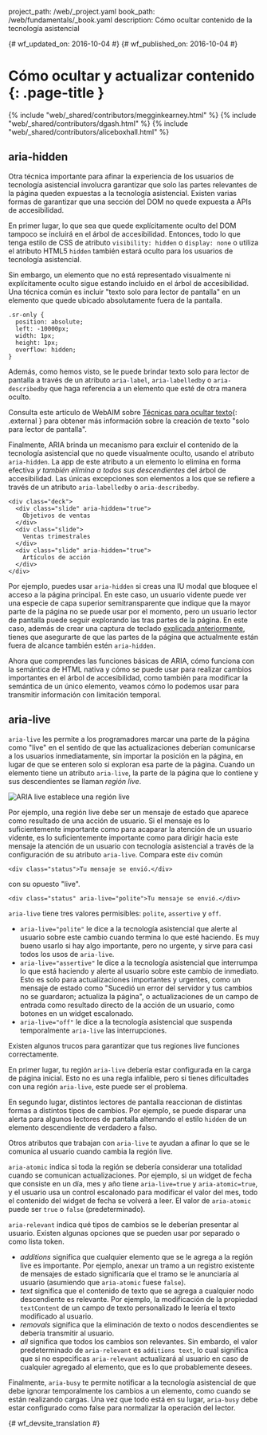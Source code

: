 project_path: /web/_project.yaml
book_path: /web/fundamentals/_book.yaml
description: Cómo ocultar contenido de la tecnología asistencial


{# wf_updated_on: 2016-10-04 #}
{# wf_published_on: 2016-10-04 #}

# Cómo ocultar y actualizar contenido {: .page-title }

{% include "web/_shared/contributors/megginkearney.html" %}
{% include "web/_shared/contributors/dgash.html" %}
{% include "web/_shared/contributors/aliceboxhall.html" %}

## aria-hidden

Otra técnica importante para afinar la experiencia de los usuarios de tecnología
asistencial involucra garantizar que solo las partes relevantes de la página queden
expuestas a la tecnología asistencial. Existen varias formas de garantizar que una sección
del DOM no quede expuesta a APIs de accesibilidad.

En primer lugar, lo que sea que quede explícitamente oculto del DOM tampoco se incluirá
en el árbol de accesibilidad. Entonces, todo lo que tenga estilo de CSS de atributo `visibility:
hidden` o `display: none` o utiliza el atributo HTML5 `hidden` también estará
oculto para los usuarios de tecnología asistencial.

Sin embargo, un elemento que no está representado visualmente ni explícitamente oculto sigue
estando incluido en el árbol de accesibilidad. Una técnica común es incluir
"texto solo para lector de pantalla" en un elemento que quede ubicado absolutamente fuera de la pantalla.


    .sr-only {
      position: absolute;
      left: -10000px;
      width: 1px;
      height: 1px;
      overflow: hidden;
    }
    

Además, como hemos visto, se le puede brindar texto solo para lector de pantalla a través de un atributo
`aria-label`, `aria-labelledby` o `aria-describedby` que haga referencia a un
elemento que esté de otra manera oculto.

Consulta este artículo de WebAIM sobre [Técnicas para ocultar
texto](http://webaim.org/techniques/css/invisiblecontent/#techniques){: .external }
para obtener más información sobre la creación de texto "solo para lector de pantalla".

Finalmente, ARIA brinda un mecanismo para excluir el contenido de la tecnología
asistencial que no quede visualmente oculto, usando el atributo `aria-hidden`.
La app de este atributo a un elemento lo elimina en forma efectiva *y también elimina a todos sus
descendientes* del árbol de accesibilidad. Las únicas excepciones son elementos
a los que se refiere a través de un atributo `aria-labelledby` o `aria-describedby`.

    <div class="deck">
      <div class="slide" aria-hidden="true">
        Objetivos de ventas
      </div>
      <div class="slide">
        Ventas trimestrales
      </div>
      <div class="slide" aria-hidden="true">
        Artículos de acción
      </div>
    </div>

Por ejemplo, puedes usar `aria-hidden` si creas una IU modal que
bloquee el acceso a la página principal. En este caso, un usuario vidente puede ver una especie
de capa superior semitransparente que indique que la mayor parte de la página no se puede
usar por el momento, pero un usuario lector de pantalla puede seguir explorando las tras partes
de la página. En este caso, además de crear una captura de teclado [explicada
anteriormente](/web/fundamentals/accessibility/focus/using-tabindex#modals-and-keyboard-traps),
tienes que asegurarte de que las partes de la página que actualmente están fuera de alcance
también estén `aria-hidden`.

Ahora que comprendes las funciones básicas de ARIA, cómo funciona con la semántica de
HTML nativa y cómo se puede usar para realizar cambios importantes en el
árbol de accesibilidad, como también para modificar la semántica de un único elemento,
veamos cómo lo podemos usar para transmitir información con limitación temporal.

## aria-live

`aria-live` les permite a los programadores marcar una parte de la página como "live" en el sentido de que
las actualizaciones deberían comunicarse a los usuarios inmediatamente, sin importar la posición
en la página, en lugar de que se enteren solo si exploran esa parte de la página. Cuando
un elemento tiene un atributo `aria-live`, la parte de la página que lo contiene y
sus descendientes se llaman *región live*.

![ARIA live establece una región live](imgs/aria-live.jpg)

Por ejemplo, una región live debe ser un mensaje de estado que aparece como resultado de
una acción de usuario. Si el mensaje es lo suficientemente importante como para acaparar la atención de un
usuario vidente, es lo suficientemente importante como para dirigir hacia este mensaje la atención de un
usuario con tecnología asistencial a través de la configuración de su atributo `aria-live`. Compara este `div` común


    <div class="status">Tu mensaje se envió.</div>
    

con su opuesto "live".


    <div class="status" aria-live="polite">Tu mensaje se envió.</div>
    

`aria-live` tiene tres valores permisibles: `polite`, `assertive` y `off`.

 - `aria-live="polite"` le dice a la tecnología asistencial que alerte al usuario
   sobre este cambio cuando termina lo que esté haciendo. Es muy bueno usarlo
   si hay algo importante, pero no urgente, y sirve para casi todos los usos de
   `aria-live`.
 - `aria-live="assertive"` le dice a la tecnología asistencial que interrumpa lo que está
   haciendo y alerte al usuario sobre este cambio de inmediato. Esto es solo para
   actualizaciones importantes y urgentes, como un mensaje de estado como "Sucedió un
   error del servidor y tus cambios no se guardaron; actualiza la página", o
   actualizaciones de un campo de entrada como resultado directo de la acción de un usuario, como
   botones en un widget escalonado.
 - `aria-live="off"` le dice a la tecnología asistencial que suspenda temporalmente
   `aria-live` las interrupciones.

Existen algunos trucos para garantizar que tus regiones live funciones correctamente.

En primer lugar, tu región `aria-live` debería estar configurada en la carga de página inicial.
Esto no es una regla infalible, pero si tienes dificultades con una región
`aria-live`, este puede ser el problema.

En segundo lugar, distintos lectores de pantalla reaccionan de distintas formas a distintos tipos de
cambios. Por ejemplo, se puede disparar una alerta para algunos lectores de pantalla
alternando el estilo `hidden` de un elemento descendiente de verdadero a falso.

Otros atributos que trabajan con `aria-live` te ayudan a afinar lo que se le
comunica al usuario cuando cambia la región live.

`aria-atomic` indica si toda la región se debería considerar una
totalidad cuando se comunican actualizaciones. Por ejemplo, si un widget de fecha que consiste en un
día, mes y año tiene `aria-live=true` y `aria-atomic=true`, y el usuario
usa un control escalonado para modificar el valor del mes, todo el contenido
del widget de fecha se volverá a leer. El valor de `aria-atomic` puede ser `true`
o `false` (predeterminado).

`aria-relevant` indica qué tipos de cambios se le deberían presentar al usuario.
Existen algunas opciones que se pueden usar por separado o como lista token.

 - *additions* significa que cualquier elemento que se le agrega a la región live es
   importante. Por ejemplo, anexar un tramo a un registro existente de mensajes de
   estado significaría que el tramo se le anunciaría al usuario (asumiendo
   que `aria-atomic` fuese `false`).
 - *text* significa que el contenido de texto que se agrega a cualquier nodo descendiente es
   relevante. Por ejemplo, la modificación de la propiedad `textContent` de un campo de texto personalizado
   le leería el texto modificado al usuario.
 - *removals* significa que la eliminación de texto o nodos descendientes se debería
   transmitir al usuario.
 - *all* significa que todos los cambios son relevantes. Sin embardo, el valor predeterminado de
   `aria-relevant` es `additions text`, lo cual significa que si no especificas
   `aria-relevant` actualizará al usuario en caso de cualquier agregado al elemento,
   que es lo que probablemente desees.

Finalmente, `aria-busy` te permite notificar a la tecnología asistencial de que debe
ignorar temporalmente los cambios a un elemento, como cuando se están realizando cargas. Una vez que
todo está en su lugar, `aria-busy` debe estar configurado como false para normalizar la
operación del lector.
 


{# wf_devsite_translation #}
